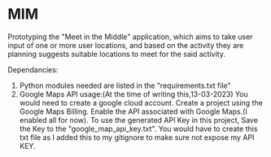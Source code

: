 # MIM
Prototyping the "Meet in the Middle" application, which aims to take user input of one or more user locations, and based on the activity they are planning suggests suitable locations to meet for the said activity.

Dependancies:
1. Python modules needed are listed in the "requirements.txt file"
2. Google Maps API usage:(At the time of writing this,13-03-2023) 
        You would need to create a google cloud account.
        Create a project using the Google Maps Billing.
        Enable the API associated with Google Maps.(I enabled all for now).
        To use the generated API Key in this project, Save the Key to the "google_map_api_key.txt".
        You would have to create this txt file as I added this to my gitignore to make sure not expose my API KEY.
    
